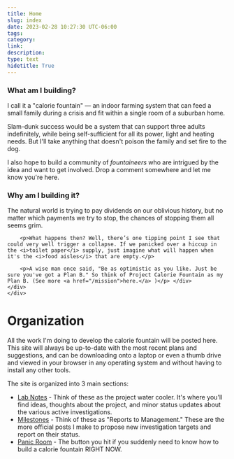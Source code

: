 ```yaml
---
title: Home
slug: index
date: 2023-02-28 10:27:30 UTC-06:00
tags: 
category: 
link: 
description: 
type: text
hidetitle: True
---
```


<div class="d-block">
<div class="row mb-2">
    <div class="col-md-6">
    <div class="card flex-md-row mb-4 box-shadow h-md-250">
    <div class="card-body d-flex flex-column align-items-start">
        <h3 class="mb-0">What am I building?</h1>
        <p>I call it a "calorie fountain" — an indoor farming system that can feed a small family during a crisis and fit within a single room of a suburban home.</p>
        <p>Slam-dunk success would be a system that can support three adults indefinitely, while being self-sufficient for all its power, light and heating needs. But I'll take anything that doesn't poison the family and set fire to the dog.</p>
        </p>
        <p>I also hope to build a community of <i>fountaineers</i> who are intrigued by the idea and want to get involved. Drop a comment somewhere and let me know you're here.</p>
    </div>
    </div>
    </div>
    <div class="col-md-6">
    <div class="card flex-md-row mb-4 box-shadow h-md-250">
    <div class="card-body d-flex flex-column align-items-start">
        <h3 class="mb-0">Why am I building it?</h1>
        <p>The natural world is trying to pay dividends on our oblivious history, but no matter which payments we try to stop, the chances of stopping them all seems grim.</p>

        <p>What happens then? Well, there’s one tipping point I see that could very well trigger a collapse. If we panicked over a hiccup in the <i>toilet paper</i> supply, just imagine what will happen when it's the <i>food aisles</i> that are empty.</p>

        <p>A wise man once said, "Be as optimistic as you like. Just be sure you've got a Plan B." So think of Project Calorie Fountain as my Plan B. (See more <a href="/mission">here.</a> )</p> </div>
    </div>
    </div>
</div>
</div>

# Organization
All the work I'm doing to develop the calorie fountain will be posted here. This site will always be up-to-date with the most recent plans and suggestions, and can be downloading onto a laptop or even a thumb drive and viewed in your browser in any operating system and without having to install any other tools. 

The site is organized into 3 main sections: 

- [Lab Notes](/priority/labnotes) - Think of these as the project water cooler. It's where you'll find ideas, thoughts about the project, and minor status updates about the various active investigations.
- [Milestones](/priority/milestones) - Think of these as "Reports to Management." These are the more official posts I make to propose new investigation targets and report on their status.
- [Panic Room](/priority/panic) - The button you hit if you suddenly need to know how to build a calorie fountain RIGHT NOW.


